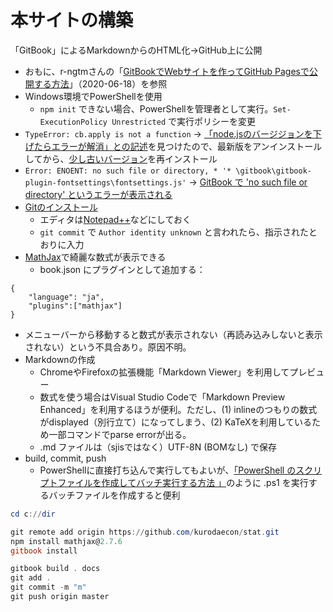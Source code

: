 # 本サイトの構築

「GitBook」によるMarkdownからのHTML化→GitHub上に公開

* おもに、r-ngtmさんの「[GitBookでWebサイトを作ってGitHub Pagesで公開する方法](https://r-ngtm.hatenablog.com/entry/2020/06/18/193235)」（2020-06-18）を参照
* Windows環境でPowerShellを使用
  * `npm init` できない場合、PowerShellを管理者として実行。`Set-ExecutionPolicy Unrestricted` で実行ポリシーを変更
* `TypeError: cb.apply is not a function` → [「node.jsのバージジョンを下げたらエラーが解消」との記述](https://teratail.com/questions/279576)を見つけたので、最新版をアンインストールしてから、[少し古いバージョン](https://nodejs.org/ja/download/releases/)を再インストール
* `Error: ENOENT: no such file or directory, * '* \gitbook\gitbook-plugin-fontsettings\fontsettings.js'` → [GitBook で 'no such file or directory' というエラーが表示される](http://kuttsun.blogspot.com/2018/06/gitbook-no-such-file-or-directory.html)
* [Gitのインストール](https://notepad-plus-plus.org/downloads/)
  * エディタは[Notepad++](https://notepad-plus-plus.org/downloads/)などにしておく
  * `git commit` で `Author identity unknown` と言われたら、指示されたとおりに入力
* [MathJax](https://github.com/GitbookIO/plugin-mathjax)で綺麗な数式が表示できる
  * book.json にプラグインとして追加する：
````
{
    "language": "ja",
    "plugins":["mathjax"]
}
````
  * メニューバーから移動すると数式が表示されない（再読み込みしないと表示されない）という不具合あり。原因不明。
* Markdownの作成
  * ChromeやFirefoxの拡張機能「Markdown Viewer」を利用してプレビュー
  * 数式を使う場合はVisual Studio Codeで「Markdown Preview Enhanced」を利用するほうが便利。ただし、(1) inlineのつもりの数式がdisplayed（別行立て）になってしまう、(2) KaTeXを利用しているため一部コマンドでparse errorが出る。
  * .md ファイルは（sjisではなく）UTF-8N (BOMなし) で保存
* build, commit, push
  * PowerShellに直接打ち込んで実行してもよいが、[「PowerShell のスクリプトファイルを作成してバッチ実行する方法
」](https://www.projectgroup.info/tips/Windows/PowerShell_0001.html)のように .ps1 を実行するバッチファイルを作成すると便利

````PowerShell
cd c://dir

git remote add origin https://github.com/kurodaecon/stat.git
npm install mathjax@2.7.6
gitbook install

gitbook build . docs
git add .
git commit -m "m"
git push origin master
````

